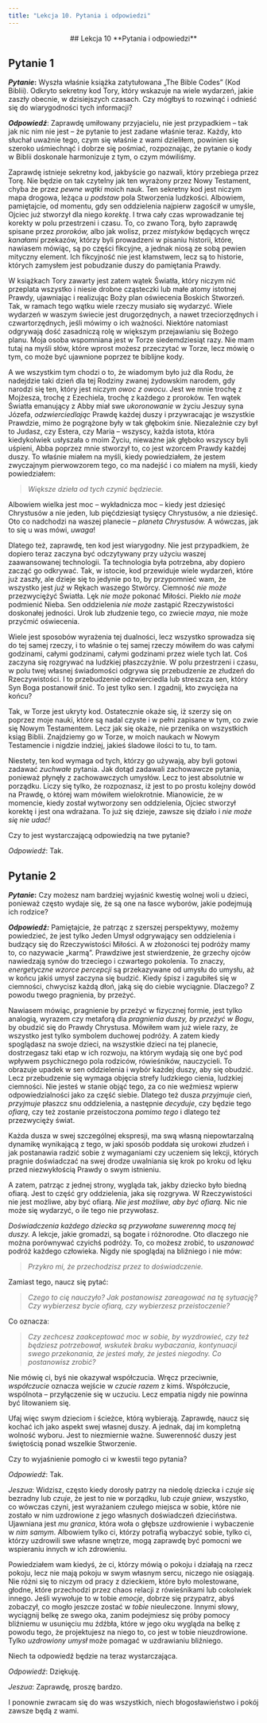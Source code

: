 ```yaml
---
title: "Lekcja 10. Pytania i odpowiedzi"
---
```


<div markdown="1" align="center"> 
## Lekcja 10
**Pytania i odpowiedzi**

</div>

## Pytanie 1

***Pytanie*:** Wyszła właśnie książka zatytułowana „The Bible Codes” (Kod Biblii). Odkryto sekretny kod Tory, który wskazuje na wiele wydarzeń, jakie zaszły obecnie, w dzisiejszych czasach. Czy mógłbyś to rozwinąć i odnieść się do wiarygodności tych informacji?

***Odpowiedź***: Zaprawdę umiłowany przyjacielu, nie jest przypadkiem – tak jak nic nim nie jest – że pytanie to jest zadane właśnie teraz. Każdy, kto słuchał uważnie tego, czym się właśnie z wami dzieliłem, powinien się szeroko uśmiechnąć i dobrze się pośmiać, rozpoznając, że pytanie o kody w Biblii doskonale harmonizuje z tym, o czym mówiliśmy. 

Zaprawdę istnieje sekretny kod, jakbyście go nazwali, który przebiega przez Torę. Nie będzie on tak czytelny jak ten wyrażony przez Nowy Testament, chyba że przez *pewne wątki* moich nauk. Ten sekretny kod jest niczym mapa drogowa, leżąca *u podstaw* pola Stworzenia ludzkości. Albowiem, pamiętajcie, od momentu, gdy sen oddzielenia najpierw zagościł w umyśle, Ojciec już stworzył dla niego *korektę*. I trwa cały czas wprowadzanie tej korekty w polu przestrzeni i czasu. To, co zwano Torą, było zaprawdę spisane przez *proroków,* albo jak wolisz, przez *mistyków* będących wręcz *kanałami* przekazów, którzy byli prowadzeni w pisaniu historii, które, nawiasem mówiąc, są po części fikcyjne, a jednak niosą ze sobą pewien mityczny element. Ich fikcyjność nie jest kłamstwem, lecz są to historie, których zamysłem jest pobudzanie duszy do pamiętania Prawdy. 

W książkach Tory zawarty jest zatem wątek Światła, który niczym nić przeplata wszystko i niesie drobne cząsteczki lub małe atomy istotnej Prawdy, ujawniając i realizując Boży plan oświecenia Boskich Stworzeń. Tak, w ramach tego wątku wiele rzeczy musiało się wydarzyć. Wiele wydarzeń w waszym świecie jest drugorzędnych, a nawet trzeciorzędnych i czwartorzędnych, jeśli mówimy o ich ważności. Niektóre natomiast odgrywają dość zasadniczą rolę w większym przejawianiu się Bożego planu. Moja osoba wspomniana jest w Torze siedemdziesiąt razy. Nie mam tutaj na myśli słów, które wprost możesz przeczytać w Torze, lecz mówię o tym, co może być ujawnione poprzez te biblijne kody.

A we wszystkim tym chodzi o to, że wiadomym było już dla Rodu, że nadejdzie taki dzień dla tej Rodziny zwanej żydowskim narodem, gdy narodzi się ten, który jest niczym *owoc z owocu*. Jest we mnie trochę z Mojżesza, trochę z Ezechiela, trochę z każdego z proroków. Ten wątek Światła emanujący z Abby miał swe *ukoronowanie* w życiu Jeszuy syna Józefa, *odzwierciedlając* Prawdę każdej duszy i przywracając je wszystkie Prawdzie, mimo że pogrążone były w tak głębokim śnie. Niezależnie czy był to Judasz, czy Estera, czy Maria – wszyscy, każda istota, która kiedykolwiek usłyszała o moim Życiu, nieważne jak głęboko wszyscy byli uśpieni, Abba poprzez mnie stworzył to, co jest wzorcem Prawdy każdej duszy. To właśnie miałem na myśli, kiedy powiedziałem, że jestem zwyczajnym pierwowzorem tego, co ma nadejść i co miałem na myśli, kiedy powiedziałem:

>*Większe dzieła od tych czynić będziecie.*



Albowiem wielka jest moc – wykładnicza moc – kiedy jest dziesięć Chrystusów a nie jeden, lub pięćdziesiąt tysięcy Chrystusów, a nie dziesięć. Oto co nadchodzi na waszej planecie – *planeta Chrystusów.* A wówczas, jak to się u was mówi, *uwaga*!

Dlatego też, zaprawdę, ten kod jest wiarygodny. Nie jest przypadkiem, że dopiero teraz zaczyna być odczytywany przy użyciu waszej zaawansowanej technologii. Ta technologia była potrzebna, aby dopiero zacząć go odkrywać. Tak, w istocie, kod przewiduje wiele wydarzeń, które już zaszły, ale dzieje się to jedynie po to, by przypomnieć wam, że wszystko jest *już* w Rękach waszego Stwórcy. Ciemność *nie może* przezwyciężyć Światła. Lęk *nie może* pokonać Miłości. Piekło *nie może* podmienić Nieba. Sen oddzielenia *nie może* zastąpić Rzeczywistości doskonałej jedności. Urok lub złudzenie tego, co zwiecie *maya*, nie może przyćmić oświecenia.

Wiele jest sposobów wyrażenia tej dualności, lecz wszystko sprowadza się do tej samej rzeczy, i to właśnie o tej samej rzeczy mówiłem do was całymi godzinami, całymi godzinami, całymi godzinami przez wiele tych lat. Coś zaczyna się rozgrywać na ludzkiej płaszczyźnie. W polu przestrzeni i czasu, w polu twej własnej świadomości odgrywa się przebudzenie ze złudzeń do Rzeczywistości. I to przebudzenie odzwierciedla lub streszcza sen, który Syn Boga postanowił śnić. To jest tylko sen. I zgadnij, kto zwycięża na końcu?

Tak, w Torze jest ukryty kod. Ostatecznie okaże się, iż szerzy się on poprzez moje nauki, które są nadal czyste i w pełni zapisane w tym, co zwie się Nowym Testamentem. Lecz jak się okaże, nie przenika on wszystkich ksiąg Biblii. Znajdziemy go w Torze, w moich naukach w Nowym Testamencie i nigdzie indziej, jakieś śladowe ilości to tu, to tam.

Niestety, ten kod wymaga od tych, którzy go używają, aby byli gotowi zadawać *zuchwałe* pytania. Jak dotąd zadawali zachowawcze pytania, ponieważ płynęły z zachowawczych umysłów. Lecz to jest absolutnie w porządku. Liczy się tylko, że rozpoznasz, iż jest to po prostu kolejny dowód na Prawdę, o której wam mówiłem wielokrotnie. Mianowicie, że w momencie, kiedy został wytworzony sen oddzielenia, Ojciec stworzył korektę i jest ona wdrażana. To już się dzieje, zawsze się działo i *nie może się nie udać!*

Czy to jest wystarczającą odpowiedzią na twe pytanie?

*Odpowiedź*: Tak.

## Pytanie 2

***Pytanie*:** Czy możesz nam bardziej wyjaśnić kwestię wolnej woli u dzieci, ponieważ często wydaje się, że są one na łasce wyborów, jakie podejmują ich rodzice?

***Odpowiedź:*** Pamiętajcie, że patrząc z szerszej perspektywy, możemy powiedzieć, że jest tylko Jeden Umysł odgrywający sen oddzielenia i budzący się do Rzeczywistości Miłości. A w złożoności tej podróży mamy to, co nazywacie „karmą”. Prawdziwe jest stwierdzenie, że grzechy ojców nawiedzają synów do trzeciego i czwartego pokolenia. To znaczy, *energetyczne wzorce percepcji* są przekazywane od umysłu do umysłu, aż w końcu jakiś umysł zaczyna się budzić. Kiedy śpisz i zagubiłeś się w ciemności, chwycisz każdą dłoń, jaką się do ciebie wyciągnie. Dlaczego? Z powodu twego pragnienia, by przeżyć. 

Nawiasem mówiąc, pragnienie by przeżyć w fizycznej formie, jest tylko analogią, wyrazem czy metaforą dla *pragnienia duszy, by przeżyć w Bogu*, by obudzić się do Prawdy Chrystusa. Mówiłem wam już wiele razy, że wszystko jest tylko symbolem duchowej podróży. A zatem kiedy spoglądasz na swoje dzieci, na wszystkie dzieci na tej planecie, dostrzegasz taki etap w ich rozwoju, na którym wydają się one być pod wpływem psychicznego pola rodziców, rówieśników, nauczycieli. To obrazuje upadek w sen oddzielenia i wybór każdej duszy, aby się obudzić. Lecz przebudzenie się wymaga objęcia strefy ludzkiego cienia, ludzkiej ciemności. Nie jesteś w stanie objąć tego, za co nie weźmiesz wpierw odpowiedzialności jako za część siebie. Dlatego też dusza *przyjmuje* cień, *przyjmuje* płaszcz snu oddzielenia, a następnie *decyduje*, czy będzie tego *ofiarą*, czy też zostanie przeistoczona *pomimo tego* i dlatego też przezwycięży świat.

Każda dusza w swej szczególnej ekspresji, ma swą własną niepowtarzalną dynamikę wynikającą z tego, w jaki sposób poddała się urokowi złudzeń i jak postanawia radzić sobie z wymaganiami czy uczeniem się lekcji, których pragnie doświadczać na swej drodze uwalniania się krok po kroku od lęku przed niezwykłością Prawdy o swym istnieniu. 

A zatem, patrząc z jednej strony, wygląda tak, jakby dziecko było biedną ofiarą. Jest to część gry oddzielenia, jaka się rozgrywa. W Rzeczywistości nie jest możliwe, aby być ofiarą. *Nie jest możliwe, aby być ofiarą.* Nic nie może się wydarzyć, o ile tego nie przywołasz. 

*Doświadczenia każdego dziecka są przywołane suwerenną mocą tej duszy.* A lekcje, jakie gromadzi, są bogate i różnorodne. Oto dlaczego nie można porównywać czyichś podróży. To, co możesz zrobić, to *uszanować* podróż każdego człowieka. Nigdy nie spoglądaj na bliźniego i nie mów:



>*Przykro mi, że przechodzisz przez to doświadczenie.*



Zamiast tego, naucz się pytać:



>*Czego to cię nauczyło? Jak postanowisz zareagować na tę sytuację? Czy wybierzesz bycie ofiarą, czy wybierzesz przeistoczenie?*



Co oznacza:



>*Czy zechcesz zaakceptować moc w sobie, by wyzdrowieć, czy też będziesz potrzebował, wskutek braku wybaczania, kontynuacji swego przekonania, że jesteś mały, że jesteś niegodny. Co postanowisz zrobić?*



Nie mówię ci, byś nie okazywał współczucia. Wręcz przeciwnie, *współczucie* oznacza wejście w *czucie razem* z kimś. Współczucie, wspólnota – przyłączenie się w uczuciu. Lecz empatia nigdy nie powinna być litowaniem się. 

Ufaj więc swym dzieciom i ścieżce, którą wybierają. Zaprawdę, naucz się kochać ich jako aspekt swej własnej duszy. A jednak, daj im kompletną wolność wyboru. Jest to niezmiernie ważne. Suwerenność duszy jest świętością ponad wszelkie Stworzenie.

Czy to wyjaśnienie pomogło ci w kwestii tego pytania?

*Odpowiedź*: Tak.

*Jeszua*: Widzisz, często kiedy dorosły patrzy na niedolę dziecka i *czuje* *się* bezradny lub *czuje*, że jest to nie w porządku, lub *czuje* *gniew*, wszystko, co wówczas czyni, jest wyrażaniem czułego miejsca w sobie, które nie zostało w nim uzdrowione z jego własnych doświadczeń dzieciństwa. Ujawniana jest *mu* *granica*, która woła o głębsze uzdrowienie i wybaczenie w *nim* *samym*. Albowiem tylko ci, którzy potrafią wybaczyć sobie, tylko ci, którzy uzdrowili swe własne wnętrze, mogą zaprawdę być pomocni we wspieraniu innych w ich zdrowieniu.

Powiedziałem wam kiedyś, że ci, którzy mówią o pokoju i działają na rzecz pokoju, lecz nie mają pokoju w swym własnym sercu, niczego nie osiągają. Nie różni się to niczym od pracy z dzieckiem, które było molestowane, głodne, które przechodzi przez chaos relacji z rówieśnikami lub cokolwiek innego. Jeśli wywołuje to w tobie *emocje*, dobrze się przypatrz, abyś zobaczył, co mogło jeszcze zostać w *tobie* nieuleczone. Innymi słowy, wyciągnij belkę ze swego oka, zanim podejmiesz się próby pomocy bliźniemu w usunięciu mu źdźbła, które w jego oku wygląda na belkę z powodu tego, że projektujesz na niego to, co jest w tobie nieuzdrowione. Tylko *uzdrowiony umysł* może pomagać w uzdrawianiu bliźniego.

Niech ta odpowiedź będzie na teraz wystarczająca.

*Odpowiedź*: Dziękuję.

*Jeszua*: Zaprawdę,  proszę bardzo.

I ponownie zwracam się do was wszystkich, niech błogosławieństwo i pokój zawsze będą z wami.

